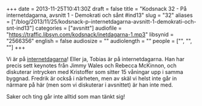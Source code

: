 +++
date = 2013-11-25T10:41:30Z
draft = false
title = "Kodsnack 32 - På internetdagarna, avsnitt 1 - Demokrati och sånt #ind13"
slug = "32"
aliases = ["/blog/2013/11/25/kodsnack-p-internetdagarna-avsnitt-1-demokrati-och-snt-ind13"]
categories = ["avsnitt"]
audiofile = "https://traffic.libsyn.com/kodsnack/inetdagarna-1.mp3"
libsynid = "2566356"
english = false
audiosize = ""
audiolength = ""
people = ["", "", ""]
+++

Vi är på [internetdagarna](http://internetdagarna.se)! Eller ja, Tobias är på internetdagarna. Han har precis sett keynotes från Jimmy Wales och Rebecca McKinnon, och diskuterar intrycken med Kristoffer som sitter 15 våningar upp i samma byggnad. Fredrik är också i närheten, men av skäl vi helst inte går in närmare på här (men som vi diskuterar i avsnittet) är han inte med.

Saker och ting går inte alltid som man tänkt sig!

